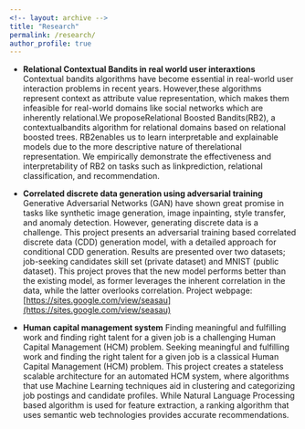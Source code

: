 ```yaml
---
<!-- layout: archive -->
title: "Research"
permalink: /research/
author_profile: true
---
```

* **Relational Contextual Bandits in real world user interaxtions**
Contextual bandits algorithms have become essential in real-world user interaction problems  in  recent  years. However,these algorithms represent context as attribute value  representation, which makes them infeasible for real-world domains like social networks which are inherently relational.We proposeRelational Boosted Bandits(RB2), a contextualbandits algorithm for relational domains based on relational boosted trees. RB2enables us to learn interpretable and explainable models due to the more descriptive  nature of therelational representation. We empirically demonstrate the effectiveness and interpretability of RB2 on tasks such as linkprediction, relational classification, and recommendation.

* **Correlated discrete data generation using adversarial training** 
Generative Adversarial Networks (GAN) have shown great promise in tasks like synthetic image generation, image inpainting, style 
transfer, and anomaly detection. However, generating discrete data is a challenge. This project presents an adversarial training 
based correlated discrete data (CDD) generation model, with a detailed approach for conditional CDD generation. Results are 
presented over two datasets; job-seeking candidates skill set (private dataset) and MNIST (public dataset). This project proves 
that the new model performs better than the existing model, as former leverages the inherent correlation in the data, while the 
latter overlooks correlation. 
Project webpage: [https://sites.google.com/view/seasau](https://sites.google.com/view/seasau)

* **Human capital management system**
Finding meaningful and fulfilling work and finding right talent for a given job is a challenging Human Capital Management (HCM) 
problem. Seeking meaningful and fulfilling work and finding the right talent for a given job is a classical Human Capital 
Management (HCM) problem. This project creates a stateless scalable architecture for an automated HCM system, where algorithms 
that use Machine Learning techniques aid in clustering and categorizing job postings and candidate profiles. While Natural Language
Processing based algorithm is used for feature extraction, a ranking algorithm that uses semantic web technologies provides 
accurate recommendations.
